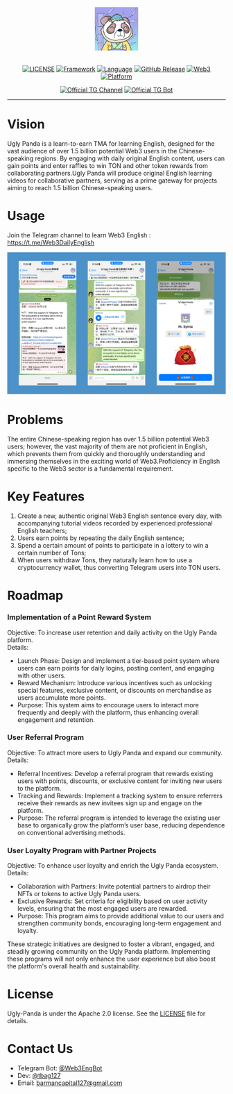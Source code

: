 <div align="center">

<a href='https://t.me/Web3DailyEnglish'>
<img src="docs/ugly-logo.jpg" height=100></img>
</a>
<br></br>

[![LICENSE](https://img.shields.io/badge/license-Apache_2.0-green)](https://github.com/BarmanCapital/ugly-panda/blob/main/LICENSE)
[![Framework](https://img.shields.io/badge/framework-Django-blue)](https://www.djangoproject.com/)
[![Language](https://img.shields.io/badge/language-Python-green)](https://www.python.org/)
[![GitHub Release](https://img.shields.io/badge/release-Beta_v1.0-blue)](https://github.com/BarmanCapital/ugly-panda/releases)
[![Web3](https://img.shields.io/badge/web3-Ton_Blockchain-green)](https://ton.org/)
[![Platform](https://img.shields.io/badge/platform-Telegram-blue)](https://telegram.org/)

<div>
  
[![Official TG Channel](<https://img.shields.io/badge/-The%20Official%20Telegram%20Channel%20%E2%86%92-rgb(21,204,116)?style=for-the-badge>)](https://t.me/Web3DailyEnglish)
[![Official TG Bot](<https://img.shields.io/badge/-The%20Official%20Telegram%20Bot%20%E2%86%92-rgb(84,56,255)?style=for-the-badge>)](https://t.me/Web3EngBot)

</div>

</div>


---

# Vision
Ugly Panda is a learn-to-earn TMA for learning English, designed for the vast audience of over 1.5 billion potential Web3 users in the Chinese-speaking regions. By engaging with daily original English content, users can gain points and enter raffles to win TON and other token rewards from collaborating partners.Ugly Panda will produce original English learning videos for collaborative partners, serving as a prime gateway for projects aiming to reach 1.5 billion Chinese-speaking users.

# Usage

Join the Telegram channel to learn Web3 English : https://t.me/Web3DailyEnglish

<div align="center">

![Ugly-Panda TG-Bots](./docs/tg-bots.png)

</div>

# Problems
The entire Chinese-speaking region has over 1.5 billion potential Web3 users; however, the vast majority of them are not proficient in English, which prevents them from quickly and thoroughly understanding and immersing themselves in the exciting world of Web3.Proficiency in English specific to the Web3 sector is a fundamental requirement.

# Key Features
1. Create a new, authentic original Web3 English sentence every day, with accompanying tutorial videos recorded by experienced professional English teachers;
2. Users earn points by repeating the daily English sentence;
3. Spend a certain amount of points to participate in a lottery to win a certain number of Tons;
4. When users withdraw Tons, they naturally learn how to use a cryptocurrency wallet, thus converting Telegram users into TON users.

# Roadmap

### Implementation of a Point Reward System
Objective: To increase user retention and daily activity on the Ugly Panda platform.  
Details:  
- Launch Phase: Design and implement a tier-based point system where users can earn points for daily logins, posting content, and engaging with other users.
- Reward Mechanism: Introduce various incentives such as unlocking special features, exclusive content, or discounts on merchandise as users accumulate more points.
- Purpose: This system aims to encourage users to interact more frequently and deeply with the platform, thus enhancing overall engagement and retention.

### User Referral Program
Objective: To attract more users to Ugly Panda and expand our community.  
Details:  
- Referral Incentives: Develop a referral program that rewards existing users with points, discounts, or exclusive content for inviting new users to the platform.
- Tracking and Rewards: Implement a tracking system to ensure referrers receive their rewards as new invitees sign up and engage on the platform.
- Purpose: The referral program is intended to leverage the existing user base to organically grow the platform’s user base, reducing dependence on conventional advertising methods.

### User Loyalty Program with Partner Projects
Objective: To enhance user loyalty and enrich the Ugly Panda ecosystem.  
Details:  
- Collaboration with Partners: Invite potential partners to airdrop their NFTs or tokens to active Ugly Panda users.
- Exclusive Rewards: Set criteria for eligibility based on user activity levels, ensuring that the most engaged users are rewarded.
- Purpose: This program aims to provide additional value to our users and strengthen community bonds, encouraging long-term engagement and loyalty.

These strategic initiatives are designed to foster a vibrant, engaged, and steadily growing community on the Ugly Panda platform. Implementing these programs will not only enhance the user experience but also boost the platform's overall health and sustainability.

# License
Ugly-Panda is under the Apache 2.0 license. See the [LICENSE](./LICENSE) file for details.

# Contact Us
- Telegram Bot: [@Web3EngBot](https://t.me/Web3EngBot)
- Dev: [@tbag127](https://t.me/tbag127)
- Email: barmancapital127@gmail.com
